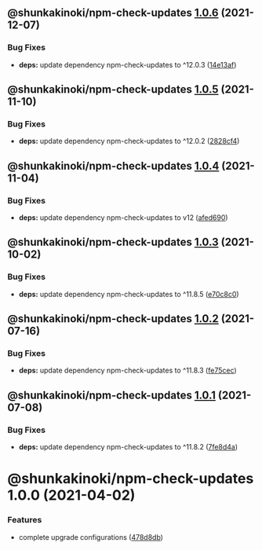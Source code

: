 ## @shunkakinoki/npm-check-updates [1.0.6](https://github.com/shunkakinoki/configurations/compare/@shunkakinoki/npm-check-updates@1.0.5...@shunkakinoki/npm-check-updates@1.0.6) (2021-12-07)

### Bug Fixes

- **deps:** update dependency npm-check-updates to ^12.0.3 ([14e13af](https://github.com/shunkakinoki/configurations/commit/14e13afd0b70dbafb62fac1c6bb0a562d93e14de))

## @shunkakinoki/npm-check-updates [1.0.5](https://github.com/shunkakinoki/configurations/compare/@shunkakinoki/npm-check-updates@1.0.4...@shunkakinoki/npm-check-updates@1.0.5) (2021-11-10)

### Bug Fixes

- **deps:** update dependency npm-check-updates to ^12.0.2 ([2828cf4](https://github.com/shunkakinoki/configurations/commit/2828cf449239b3242002e5c2e983601fb1950681))

## @shunkakinoki/npm-check-updates [1.0.4](https://github.com/shunkakinoki/configurations/compare/@shunkakinoki/npm-check-updates@1.0.3...@shunkakinoki/npm-check-updates@1.0.4) (2021-11-04)

### Bug Fixes

- **deps:** update dependency npm-check-updates to v12 ([afed690](https://github.com/shunkakinoki/configurations/commit/afed690c9506033b5fb09015b8b22590c4b2ffd6))

## @shunkakinoki/npm-check-updates [1.0.3](https://github.com/shunkakinoki/configurations/compare/@shunkakinoki/npm-check-updates@1.0.2...@shunkakinoki/npm-check-updates@1.0.3) (2021-10-02)

### Bug Fixes

- **deps:** update dependency npm-check-updates to ^11.8.5 ([e70c8c0](https://github.com/shunkakinoki/configurations/commit/e70c8c06698d7eed011c817bd02ddab59e21b548))

## @shunkakinoki/npm-check-updates [1.0.2](https://github.com/shunkakinoki/configurations/compare/@shunkakinoki/npm-check-updates@1.0.1...@shunkakinoki/npm-check-updates@1.0.2) (2021-07-16)

### Bug Fixes

- **deps:** update dependency npm-check-updates to ^11.8.3 ([fe75cec](https://github.com/shunkakinoki/configurations/commit/fe75cec512bc13876c1ca79feff0bad47811f933))

## @shunkakinoki/npm-check-updates [1.0.1](https://github.com/shunkakinoki/configurations/compare/@shunkakinoki/npm-check-updates@1.0.0...@shunkakinoki/npm-check-updates@1.0.1) (2021-07-08)

### Bug Fixes

- **deps:** update dependency npm-check-updates to ^11.8.2 ([7fe8d4a](https://github.com/shunkakinoki/configurations/commit/7fe8d4a0f77ae9f5a690ae171e9d7acd5432defa))

# @shunkakinoki/npm-check-updates 1.0.0 (2021-04-02)

### Features

- complete upgrade configurations ([478d8db](https://github.com/shunkakinoki/configurations/commit/478d8db3afc1157e242d47bc9439256b18849952))
